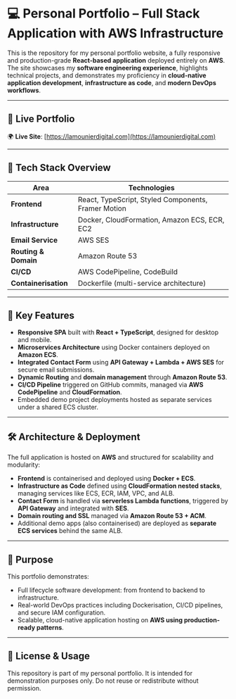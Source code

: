 <!-- @format -->

# 💻 Personal Portfolio – Full Stack Application with AWS Infrastructure

This is the repository for my personal portfolio website, a fully responsive and production-grade **React-based application** deployed entirely on **AWS**. The site showcases my **software engineering experience**, highlights technical projects, and demonstrates my proficiency in **cloud-native application development**, **infrastructure as code**, and **modern DevOps workflows**.

---

## 🔗 Live Portfolio

🌍 **Live Site**: [https://lamounierdigital.com](https://lamounierdigital.com)

---

## 🧰 Tech Stack Overview

| Area                 | Technologies                                        |
| -------------------- | --------------------------------------------------- |
| **Frontend**         | React, TypeScript, Styled Components, Framer Motion |
| **Infrastructure**   | Docker, CloudFormation, Amazon ECS, ECR, EC2        |
| **Email Service**    | AWS SES                                             |
| **Routing & Domain** | Amazon Route 53                                     |
| **CI/CD**            | AWS CodePipeline, CodeBuild                         |
| **Containerisation** | Dockerfile (multi-service architecture)             |

---

## 📌 Key Features

- **Responsive SPA** built with **React + TypeScript**, designed for desktop and mobile.
- **Microservices Architecture** using Docker containers deployed on **Amazon ECS**.
- **Integrated Contact Form** using **API Gateway + Lambda + AWS SES** for secure email submissions.
- **Dynamic Routing** and **domain management** through **Amazon Route 53**.
- **CI/CD Pipeline** triggered on GitHub commits, managed via **AWS CodePipeline** and **CloudFormation**.
- Embedded demo project deployments hosted as separate services under a shared ECS cluster.

---

## 🛠️ Architecture & Deployment

The full application is hosted on **AWS** and structured for scalability and modularity:

- **Frontend** is containerised and deployed using **Docker + ECS**.
- **Infrastructure as Code** defined using **CloudFormation nested stacks**, managing services like ECS, ECR, IAM, VPC, and ALB.
- **Contact Form** is handled via **serverless Lambda functions**, triggered by **API Gateway** and integrated with **SES**.
- **Domain routing and SSL** managed via **Amazon Route 53 + ACM**.
- Additional demo apps (also containerised) are deployed as **separate ECS services** behind the same ALB.

---

## 🧪 Purpose

This portfolio demonstrates:

- Full lifecycle software development: from frontend to backend to infrastructure.
- Real-world DevOps practices including Dockerisation, CI/CD pipelines, and secure IAM configuration.
- Scalable, cloud-native application hosting on **AWS using production-ready patterns**.

---

## 📄 License & Usage

This repository is part of my personal portfolio. It is intended for demonstration purposes only. Do not reuse or redistribute without permission.
